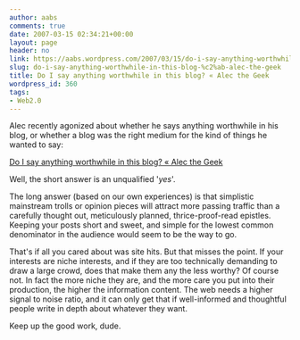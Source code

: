```yaml
---
author: aabs
comments: true
date: 2007-03-15 02:34:21+00:00
layout: page
header: no
link: https://aabs.wordpress.com/2007/03/15/do-i-say-anything-worthwhile-in-this-blog-%c2%ab-alec-the-geek/
slug: do-i-say-anything-worthwhile-in-this-blog-%c2%ab-alec-the-geek
title: Do I say anything worthwhile in this blog? « Alec the Geek
wordpress_id: 360
tags:
- Web2.0
---
```


Alec recently agonized about whether he says anything worthwhile in his blog, or whether a blog was the right medium for the kind of things he wanted to say:

[Do I say anything worthwhile in this blog? « Alec the Geek](http://alecthegeek.wordpress.com/2007/03/14/do-i-say-anything-worthwhile-in-this-blog/)

Well, the short answer is an unqualified '_yes_'.

The long answer (based on our own experiences) is that simplistic mainstream trolls or opinion pieces will attract more passing traffic than a carefully thought out, meticulously planned, thrice-proof-read epistles. Keeping your posts short and sweet, and simple for the lowest common denominator in the audience would seem to be the way to go.

That's if all you cared about was site hits. But that misses the point. If your interests are niche interests, and if they are too technically demanding to draw a large crowd, does that make them any the less worthy? Of course not. In fact the more niche they are, and the more care you put into their production, the higher the information content. The web needs a higher signal to noise ratio, and it can only get that if well-informed and thoughtful people write in depth about whatever they want.

Keep up the good work, dude. 
